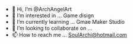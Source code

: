 - 👋 Hi, I’m @ArchAngelArt
- 👀 I’m interested in ... Game disign
- 🌱 I’m currently learning ... Gmae Maker Studio
- 💞️ I’m looking to collaborate on ...
- 📫 How to reach me ... SoulArchi@hotmail.com

<!---
ArchAngelArt/ArchAngelArt is a ✨ special ✨ repository because its `README.md` (this file) appears on your GitHub profile.
You can click the Preview link to take a look at your changes.
--->
